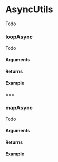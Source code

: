 # AsyncUtils

Todo

### loopAsync

Todo

#### Arguments

#### Returns

#### Example

===

### mapAsync

Todo

#### Arguments

#### Returns

#### Example